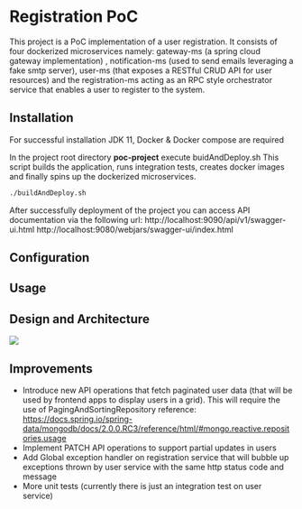# Registration PoC

This project is a PoC implementation of a user registration. It consists of four dockerized microservices namely:
gateway-ms (a spring cloud gateway implementation) , notification-ms (used to send emails leveraging a 
fake smtp server), user-ms (that exposes a RESTful CRUD API for user resources) and the registration-ms 
acting as an RPC style orchestrator service that enables a user to register to the system.
## Installation

For successful installation JDK 11, Docker & Docker compose are required

In the project root directory  **poc-project** execute buidAndDeploy.sh
This script builds the application, runs integration tests, creates docker images and finally
spins up the dockerized microservices.

```bash
./buildAndDeploy.sh
```

After successfully deployment of the project you can access API documentation via the following url:
http://localhost:9090/api/v1/swagger-ui.html
http://localhost:9080/webjars/swagger-ui/index.html
## Configuration

## Usage

## Design and Architecture
![](/home/ubuntu/Downloads/poc-Architecture.png)

## Improvements
* Introduce new API operations that fetch paginated user data (that will be used by frontend apps to display users in a grid). 
This will require the use of PagingAndSortingRepository reference: https://docs.spring.io/spring-data/mongodb/docs/2.0.0.RC3/reference/html/#mongo.reactive.repositories.usage
* Implement PATCH API operations to support partial updates in users
* Add Global exception handler on registration service that will bubble up exceptions thrown by user service 
with the same http status code and message
* More unit tests (currently there is just an integration test on user service)
